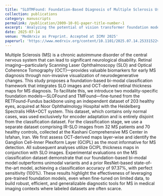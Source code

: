 ```yaml
---
title: "SLOTMFound: Foundation-Based Diagnosis of Multiple Sclerosis Using Retinal SLO Imaging and OCT Thickness-maps."
collection: publications
category: manuscripts
permalink: /publication/2009-10-01-paper-title-number-1
excerpt: 'Analyzing the potential of vision transformer foundation models and bi-modality in image recognition.'
date: 2025-07-14
venue: 'MedArxiv as Preprint. Accepted at ICMV 2025'
paperurl: 'https://www.medrxiv.org/content/10.1101/2025.07.14.25331522v1'
---
```

Multiple Sclerosis (MS) is a chronic autoimmune disorder of the central nervous system that can lead to significant neurological disability. Retinal imaging—particularly Scanning Laser Ophthalmoscopy (SLO) and Optical Coherence Tomography (OCT)—provides valuable biomarkers for early MS diagnosis through non-invasive visualization of neurodegenerative changes. This study proposes a foundation-based bi-modal classification framework that integrates SLO images and OCT-derived retinal thickness maps for MS diagnosis. To facilitate this, we introduce two modality-specific foundation models—SLOFound and TMFound—fine-tuned from the RETFound-Fundus backbone using an independent dataset of 203 healthy eyes, acquired at Noor Ophthalmology Hospital with the Heidelberg Spectralis HRA+OCT system. This dataset, which contains only normal cases, was used exclusively for encoder adaptation and is entirely disjoint from the classification dataset. For the classification stage, we use a separate dataset comprising IR-SLO images from 32 MS patients and 70 healthy controls, collected at the Kashani Comprehensive MS Center in Isfahan, Iran. We first assess OCT-derived maps layer-wise and identify the Ganglion Cell–Inner Plexiform Layer (GCIPL) as the most informative for MS detection. All subsequent analyses utilize GCIPL thickness maps in conjunction with SLO images. Experimental evaluations on the MS classification dataset demonstrate that our foundation-based bi-modal model outperforms unimodal variants and a prior ResNet-based state-of-the-art model, achieving a classification accuracy of 97.37%, with perfect sensitivity (100%). These results highlight the effectiveness of leveraging pre-trained foundation models, even when fine-tuned on limited data, to build robust, efficient, and generalizable diagnostic tools for MS in medical imaging contexts where labeled datasets are often scarce.

